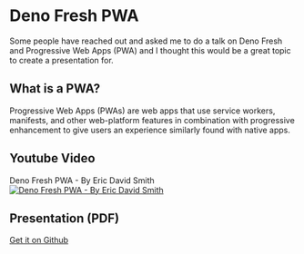 # Deno Fresh PWA

Some people have reached out and asked me to do a talk on Deno Fresh and Progressive Web Apps (PWA) and I thought this would be a great topic to create a presentation for.

## What is a PWA?

Progressive Web Apps (PWAs) are web apps that use service workers, manifests, and other web-platform features in combination with progressive enhancement to give users an experience similarly found with native apps.

## Youtube Video

Deno Fresh PWA - By Eric David Smith
[![Deno Fresh PWA - By Eric David Smith](https://i.ytimg.com/vi/-Q7Ui73znL8/maxresdefault.jpg)](https://www.youtube.com/watch?v=-Q7Ui73znL8 "Deno Fresh PWA - By Eric David Smith")

## Presentation (PDF)

<a href="https://github.com/erictherobot/Deno-Fresh-PWA-Presentation/blob/main/Deno-Fresh-PWA-Presentation.pdf" target="_blank">Get it on Github</a>
